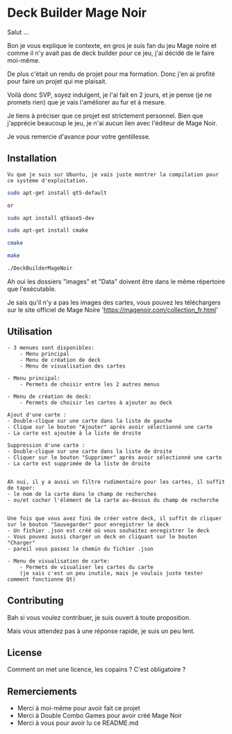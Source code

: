 # Deck Builder Mage Noir

Salut ... 

Bon je vous explique le contexte, en gros je suis fan du jeu Mage noire et comme il n'y avait pas de deck builder pour ce jeu, j'ai décidé de le faire moi-même.

De plus c'était un rendu de projet pour ma formation. Donc j'en ai profité pour faire un projet qui me plaisait.

Voilà donc SVP, soyez indulgent, je l'ai fait en 2 jours, et je pense (je ne promets rien) que je vais l'améliorer au fur et à mesure.

Je tiens à préciser que ce projet est strictement personnel. Bien que j'apprécie beaucoup le jeu, je n'ai aucun lien avec l'éditeur de Mage Noir.

Je vous remercie d'avance pour votre gentillesse.

## Installation
    Vu que je suis sur Ubuntu, je vais juste montrer la compilation pour ce système d'exploitation.

```bash
sudo apt-get install qt5-default

or

sudo apt install qtbase5-dev

sudo apt-get install cmake

cmake

make

./DeckBuilderMageNoir
```

Ah oui les dossiers "images" et "Data" doivent être dans le même répertoire que l'exécutable.

Je sais qu'il n'y a pas les images des cartes, vous pouvez les téléchargers sur le site officiel de Mage Noire 'https://magenoir.com/collection_fr.html'

## Utilisation
````
- 3 menues sont disponibles:
    - Menu principal
    - Menu de création de deck
    - Menu de visualisation des cartes
````
````
- Menu principal:
    - Permets de choisir entre les 2 autres menus
````

````
- Menu de création de deck:
    - Permets de choisir les cartes à ajouter au deck

Ajout d'une carte :
- Double-clique sur une carte dans la liste de gauche 
- Clique sur le bouton "Ajouter" après avoir sélectionné une carte
- La carte est ajoutée à la liste de droite

Suppression d'une carte :
- Double-clique sur une carte dans la liste de droite
- Cliquer sur le bouton "Supprimer" après avoir sélectionné une carte
- La carte est supprimée de la liste de droite
    
    
Ah oui, il y a aussi un filtre rudimentaire pour les cartes, il suffit de taper:
- le nom de la carte dans le champ de recherches
- ou/et cocher l'élément de la carte au-dessus du champ de recherche


Une fois que vous avez fini de créer votre deck, il suffit de cliquer sur le bouton "Sauvegarder" pour enregistrer le deck
- Un fichier .json est créé où vous souhaitez enregistrer le deck
- Vous pouvez aussi charger un deck en cliquant sur le bouton "Charger"
- pareil vous passez le chemin du fichier .json

````

````
- Menu de visualisation de carte:
    - Permets de visualiser les cartes du carte
    (je sais c'est un peu inutile, mais je voulais juste tester comment fonctionne Qt)

````

## Contributing

Bah si vous voulez contribuer, je suis ouvert à toute proposition.

Mais vous attendez pas à une réponse rapide, je suis un peu lent.

## License

Comment on met une licence, les copains ?
C'est obligatoire ?

## Remerciements

- Merci à moi-même pour avoir fait ce projet
- Merci à Double Combo Games pour avoir créé Mage Noir
- Merci à vous pour avoir lu ce README.md
